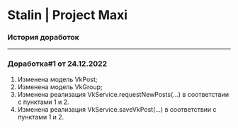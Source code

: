 # Stalin | Project Maxi
### История доработок

---
### Доработка#1 от 24.12.2022
1. Изменена модель VkPost;
2. Изменена модель VkGroup;
3. Изменена реализация VkService.requestNewPosts(...) в соответствии с пунктами 1 и 2.
3. Изменена реализация VkService.saveVkPost(...) в соответствии с пунктами 1 и 2.